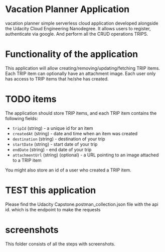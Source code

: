 # Vacation Planner Application

vacation planner simple serverless cloud application developed alongside the Udacity Cloud Engineering Nanodegree. It allows users to register, authenticate via google. And perform all the CRUD operations TRIPS.

# Functionality of the application

This application will allow creating/removing/updating/fetching TRIP items. Each TRIP item can optionally have an attachment image. Each user only has access to TRIP items that he/she has created.

# TODO items

The application should store TRIP items, and each TRIP item contains the following fields:

* `tripId` (string) - a unique id for an item
* `createdAt` (string) - date and time when an item was created
* `destination` (string) - destination of your trip
* `startDate` (string) - start date of your trip
* `endDate` (string) - end date of your trip
* `attachmentUrl` (string) (optional) - a URL pointing to an image attached to a TRIP item

You might also store an id of a user who created a TRIP item.


# TEST this application


Please find the Udacity Capstone.postman_collection.json file with the api id. which is the endpoint to make the requests

# screenshots

This folder consists of all the steps with screenshots.